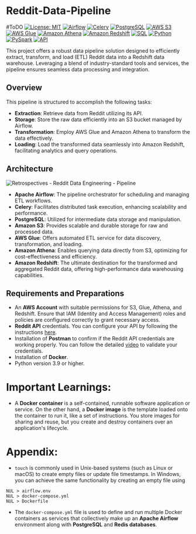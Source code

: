 # Reddit-Data-Pipeline

#ToDO
[![License: MIT](https://img.shields.io/badge/License-MIT-yellow.svg)](https://opensource.org/licenses/MIT)
[![Airflow](https://img.shields.io/badge/Airflow-blue.svg)](https://www.w3.org/TR/html52/)
[![Celery](https://img.shields.io/badge/Celery-CSS%203-green.svg)](https://www.w3.org/Style/CSS/Overview.en.html)
[![PostgreSQL](https://img.shields.io/badge/PostgreSQL-JavaScript%20ES6-red.svg)](https://www.ecma-international.org/ecma-262/6.0/)
[![AWS S3](https://img.shields.io/badge/AWS%20S3-MIT%20License-yellow.svg)](https://opensource.org/licenses/MIT)
[![AWS Glue](https://img.shields.io/badge/AWS%20Glue-HTML%205-blue.svg)](https://www.w3.org/TR/html52/)
[![Amazon Athena](https://img.shields.io/badge/Amazon%20Athena-CSS%203-green.svg)](https://www.w3.org/Style/CSS/Overview.en.html)
[![Amazon Redshift](https://img.shields.io/badge/Amazon%20Redshift-JavaScript%20ES6-red.svg)](https://www.ecma-international.org/ecma-262/6.0/)
[![SQL](https://img.shields.io/badge/SQL-MIT%20License-yellow.svg)](https://opensource.org/licenses/MIT)
[![Python](https://img.shields.io/badge/Python-HTML%205-blue.svg)](https://www.w3.org/TR/html52/)
[![PySpark](https://img.shields.io/badge/PySpark-CSS%203-green.svg)](https://www.w3.org/Style/CSS/Overview.en.html)
[![API](https://img.shields.io/badge/API-JavaScript%20ES6-red.svg)](https://www.ecma-international.org/ecma-262/6.0/)


This project offers a robust data pipeline solution designed to efficiently extract, transform, and load (ETL) Reddit data into a Redshift data warehouse. Leveraging a blend of industry-standard tools and services, the pipeline ensures seamless data processing and integration.

## Overview
This pipeline is structured to accomplish the following tasks:

- __Extraction__: Retrieve data from Reddit utilizing its API.
- __Storage__: Store the raw data efficiently into an S3 bucket managed by Airflow.
- __Transformation__: Employ AWS Glue and Amazon Athena to transform the data effectively.
- __Loading__: Load the transformed data seamlessly into Amazon Redshift, facilitating analytics and query operations.

## Architecture

![Retrospectives - Reddit Data Engineering - Pipeline](https://github.com/VivekaAryan/Reddit-Data-Pipeline/assets/52493029/5816ce6f-dfff-4493-9797-13af63cd3308)

- __Apache Airflow__: The pipeline orchestrator for scheduling and managing ETL workflows.
- __Celery__: Facilitates distributed task execution, enhancing scalability and performance.
- __PostgreSQL__: Utilized for intermediate data storage and manipulation.
- __Amazon S3__: Provides scalable and durable storage for raw and processed data.
- __AWS Glue__: Offers automated ETL service for data discovery, transformation, and loading.
- __Amazon Athena__: Enables querying data directly from S3, optimizing for cost-effectiveness and efficiency.
- __Amazon Redshift__: The ultimate destination for the transformed and aggregated Reddit data, offering high-performance data warehousing capabilities.

## Requirements and Preparations
- An __AWS Account__ with suitable permissions for S3, Glue, Athena, and Redshift. Ensure that IAM (Identity and Access Management) roles and policies are configured correctly to grant necessary access.
- __Reddit API__ credentials. You can configure your API by following the instructions [here](https://www.reddit.com/wiki/api/).
- Installation of __Postman__ to confirm if the Reddit API credentials are working properly. You can follow the detailed [video](https://www.youtube.com/watch?v=x9boO9x3TDA) to validate your credentials.
- Installation of __Docker__.
- Python version 3.9 or higher.
  
# Important Learnings:
- A __Docker container__ is a self-contained, runnable software application or service. On the other hand, a __Docker image__ is the template loaded onto the container to run it, like a set of instructions. You store images for sharing and reuse, but you create and destroy containers over an application's lifecycle.

# Appendix:
- ```touch``` is commonly used in Unix-based systems (such as Linux or macOS) to create empty files or update file timestamps. In Windows, you can achieve the same functionality by creating an empty file using
```
NUL > airflow.env
NUL > docker-compose.yml
NUL > Dockerfile
```

- The ```docker-compose.yml``` file is used to define and run multiple Docker containers as services that collectively make up an __Apache Airflow__ environment along with __PostgreSQL__ and __Redis databases__.
